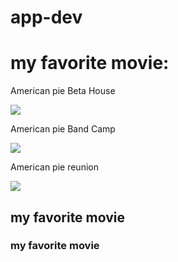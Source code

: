 # app-dev
# my favorite movie:

American pie Beta House

![](https://upload.wikimedia.org/wikipedia/en/6/69/American_Pie_6.jpg)

American pie Band Camp

![](https://upload.wikimedia.org/wikipedia/en/5/5a/Newamericanpiebandcamp.jpg)

American pie reunion

![](https://encrypted-tbn0.gstatic.com/images?q=tbn:ANd9GcQwcL3v6-RFEHhcWzrNXSIT1rxUGSmFF4nv5A&s)

## my favorite movie
### my favorite movie 
